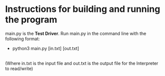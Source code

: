 # Instructions for building and running the program
main.py is the **Test Driver**.
Run main.py in the command line with the following format: <br>
- python3 main.py [in.txt] [out.txt]
<br>
(Where in.txt is the input file and out.txt is the output file for the Interpreter to read/write)
